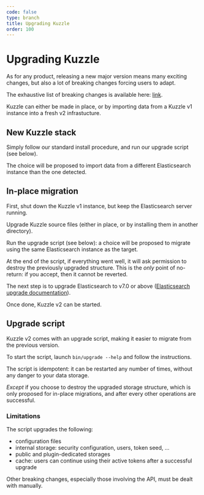 ```yaml
---
code: false
type: branch
title: Upgrading Kuzzle
order: 100
---
```


# Upgrading Kuzzle

As for any product, releasing a new major version means many exciting changes, but also a lot of breaking changes forcing users to adapt.

The exhaustive list of breaking changes is available here: [link](/core/2/guides/migrate-from-v1/changes).

Kuzzle can either be made in place, or by importing data from a Kuzzle v1 instance into a fresh v2 infrastucture.

## New Kuzzle stack 

Simply follow our standard install procedure, and run our upgrade script (see below).

The choice will be proposed to import data from a different Elasticsearch instance than the one detected.

## In-place migration

First, shut down the Kuzzle v1 instance, but keep the Elasticsearch server running.

Upgrade Kuzzle source files (either in place, or by installing them in another directory).

Run the upgrade script (see below): a choice will be proposed to migrate using the same Elasticsearch instance as the target.

At the end of the script, if everything went well, it will ask permission to destroy the previously upgraded structure. This is the *only* point of no-return: if you accept, then it cannot be reverted.

The next step is to upgrade Elasticsearch to v7.0 or above ([Elasticsearch upgrade documentation](https://www.elastic.co/guide/en/elasticsearch/reference/7.4/setup-upgrade.html)).

Once done, Kuzzle v2 can be started.

## Upgrade script

Kuzzle v2 comes with an upgrade script, making it easier to migrate from the previous version.

To start the script, launch `bin/upgrade --help` and follow the instructions.

The script is idempotent: it can be restarted any number of times, without any danger to your data storage.

*Except* if you choose to destroy the upgraded storage structure, which is only proposed for in-place migrations, and after every other operations are successful.

### Limitations

The script upgrades the following:
- configuration files
- internal storage: security configuration, users, token seed, ...
- public and plugin-dedicated storages
- cache: users can continue using their active tokens after a successful upgrade

Other breaking changes, especially those involving the API, must be dealt with manually.

